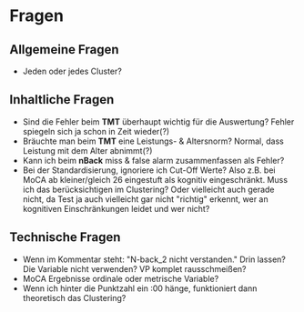 # Fragen
## Allgemeine Fragen
- Jeden oder jedes Cluster?
## Inhaltliche Fragen
- Sind die Fehler beim **TMT** überhaupt wichtig für die Auswertung? Fehler spiegeln sich ja schon in Zeit wieder(?)
- Bräuchte man beim **TMT** eine Leistungs- & Altersnorm? Normal, dass Leistung mit dem Alter abnimmt(?)
- Kann ich beim **nBack** miss & false alarm zusammenfassen als Fehler?
- Bei der Standardisierung, ignoriere ich Cut-Off Werte? Also z.B. bei MoCA ab kleiner/gleich 26 eingestuft als kognitiv eingeschränkt. Muss ich das berücksichtigen im Clustering? Oder vielleicht auch gerade nicht, da Test ja auch vielleicht gar nicht "richtig" erkennt, wer an kognitiven Einschränkungen leidet und wer nicht?
## Technische Fragen
- Wenn im Kommentar steht: "N-back_2 nicht verstanden." Drin lassen? Die Variable nicht verwenden? VP komplet rausschmeißen?
- MoCA Ergebnisse ordinale oder metrische Variable?
- Wenn ich hinter die Punktzahl ein :00 hänge, funktioniert dann theoretisch das Clustering?
